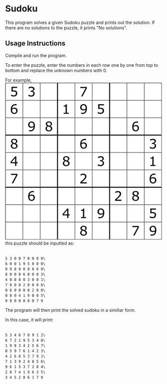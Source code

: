 # Sudoku

This program solves a given Sudoku puzzle and prints out the solution.
If there are no solutions to the puzzle, it prints "No solutions".

## Usage Instructions

Compile and run the program.

To enter the puzzle, enter the numbers in each row one by one from top to bottom and replace the unknown numbers with 0.

For example,
![image description](sudoku.png)
this puzzle should be inputted as:

<code>
5 3 0 0 7 0 0 0 0\
6 0 0 1 9 5 0 0 0\
0 9 8 0 0 0 0 6 0\
8 0 0 0 6 0 0 0 3\
4 0 0 8 0 3 0 0 1\
7 0 0 0 2 0 0 0 6\
0 6 0 0 0 0 2 8 0\
0 0 0 4 1 9 0 0 5\
0 0 0 0 8 0 0 7 9
</code>

The program will then print the solved sudoku in a similiar form.

In this case, it will print:

<code>
5 3 4 6 7 8 9 1 2\
6 7 2 1 9 5 3 4 8\
1 9 8 3 4 2 5 6 7\
8 5 9 7 6 1 4 2 3\
4 2 6 8 5 3 7 9 1\
7 1 3 9 2 4 8 5 6\
9 6 1 5 3 7 2 8 4\
2 8 7 4 1 9 6 3 5\
3 4 5 2 8 6 1 7 9
</code>